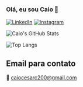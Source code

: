 ### Olá, eu sou Caio 👋

[![LinkedIn](https://img.shields.io/badge/LinkedIn-0077B5?style=for-the-badge&logo=linkedin&logoColor=white
)](https://www.linkedin.com/in/caio-cesar-2048a1244/)
[![Instagram](https://img.shields.io/badge/Instagram-E4405F?style=for-the-badge&logo=instagram&logoColor=white)](https://www.instagram.com/caaaioxl/)

![Caio's GitHub Stats](https://github-readme-stats.vercel.app/api?username=caiooozs&show_icons=true&theme=dracula)

![Top Langs](https://github-readme-stats.vercel.app/api/top-langs/?username=caiooozs&layout=compact)

## Email para contato
📧 caiocesarc200@gmail.com
